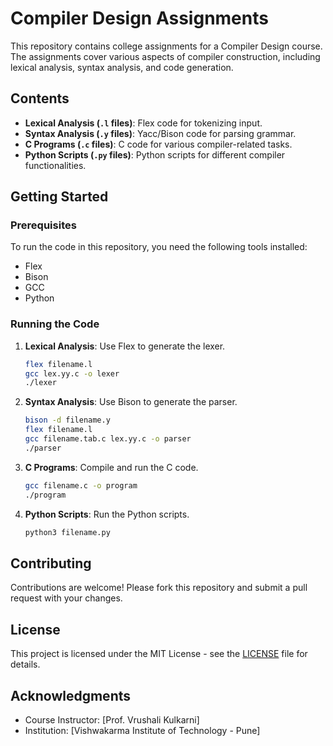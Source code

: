 # Compiler Design Assignments

This repository contains college assignments for a Compiler Design course. The assignments cover various aspects of compiler construction, including lexical analysis, syntax analysis, and code generation.

## Contents

- **Lexical Analysis (`.l` files)**: Flex code for tokenizing input.
- **Syntax Analysis (`.y` files)**: Yacc/Bison code for parsing grammar.
- **C Programs (`.c` files)**: C code for various compiler-related tasks.
- **Python Scripts (`.py` files)**: Python scripts for different compiler functionalities.

## Getting Started

### Prerequisites

To run the code in this repository, you need the following tools installed:

- Flex
- Bison
- GCC
- Python

### Running the Code

1. **Lexical Analysis**: Use Flex to generate the lexer.

   ```sh
   flex filename.l
   gcc lex.yy.c -o lexer
   ./lexer
   ```

2. **Syntax Analysis**: Use Bison to generate the parser.

   ```sh
   bison -d filename.y
   flex filename.l
   gcc filename.tab.c lex.yy.c -o parser
   ./parser
   ```

3. **C Programs**: Compile and run the C code.

   ```sh
   gcc filename.c -o program
   ./program
   ```

4. **Python Scripts**: Run the Python scripts.
   ```sh
   python3 filename.py
   ```

## Contributing

Contributions are welcome! Please fork this repository and submit a pull request with your changes.

## License

This project is licensed under the MIT License - see the [LICENSE](LICENSE) file for details.

## Acknowledgments

- Course Instructor: [Prof. Vrushali Kulkarni]
- Institution: [Vishwakarma Institute of Technology - Pune]
